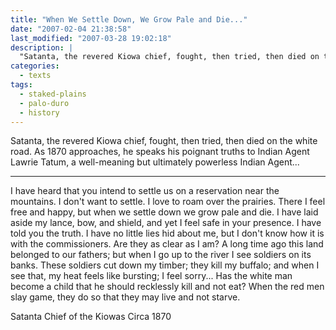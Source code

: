 ```yaml
---
title: "When We Settle Down, We Grow Pale and Die..."
date: "2007-02-04 21:38:58"
last_modified: "2007-03-28 19:02:18"
description: |
  "Satanta, the revered Kiowa chief, fought, then tried, then died on the white road. As 1870 approaches, he speaks his poignant truths to Indian Agent Lawrie Tatum, a well-meaning but ultimately powerless Indian Agent..."
categories:
  - texts
tags:
  - staked-plains
  - palo-duro
  - history   
---
```

Satanta, the revered Kiowa chief, fought, then tried, then died on the white road. As 1870 approaches, he speaks his poignant truths to Indian Agent Lawrie Tatum, a well-meaning but ultimately powerless Indian Agent...
***

I have heard that you intend to settle us on a reservation near the mountains. I don't want to settle. I love to roam over the prairies. There I feel free and happy, but when we settle down we grow pale and die. I have laid aside my lance, bow, and shield, and yet I feel safe in your presence. I have told you the truth. I have no little lies hid about me, but I don't know how it is with the commissioners. Are they as clear as I am? A long time ago this land belonged to our fathers; but when I go up to the river I see soldiers on its banks. These soldiers cut down my timber; they kill my buffalo; and when I see that, my heat feels like bursting; I feel sorry... Has the white man become a child that he should recklessly kill and not eat? When the red men slay game, they do so that they may live and not starve.

Satanta
Chief of the Kiowas
Circa 1870
